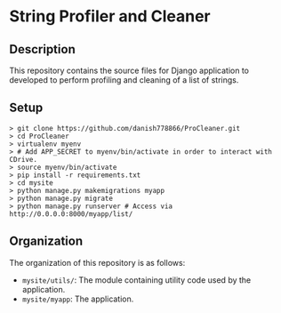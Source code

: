 # String Profiler and Cleaner

## Description
This repository contains the source files for Django application to developed
to perform profiling and cleaning of a list of strings.

## Setup
```
> git clone https://github.com/danish778866/ProCleaner.git
> cd ProCleaner
> virtualenv myenv
> # Add APP_SECRET to myenv/bin/activate in order to interact with CDrive.
> source myenv/bin/activate
> pip install -r requirements.txt
> cd mysite
> python manage.py makemigrations myapp
> python manage.py migrate
> python manage.py runserver # Access via http://0.0.0.0:8000/myapp/list/
```

## Organization
The organization of this repository is as follows:
* `mysite/utils/`: The module containing utility code used by the application.
* `mysite/myapp`: The application.
